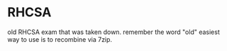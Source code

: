 # RHCSA
old RHCSA exam that was taken down. remember the word "old"
easiest way to use is to recombine via 7zip.
